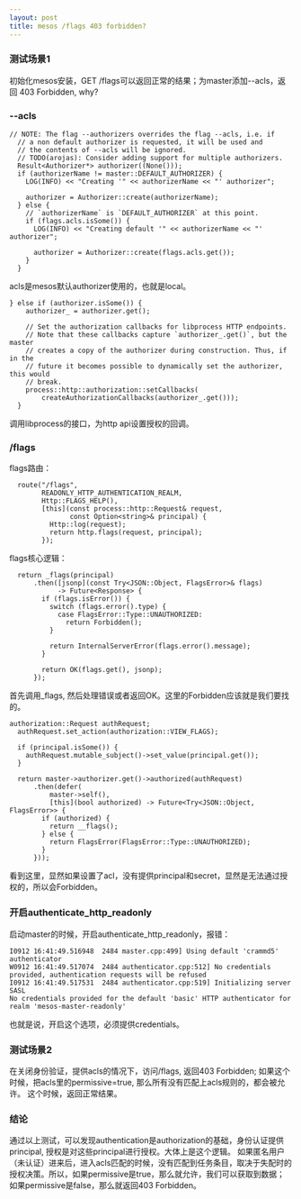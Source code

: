 ```yaml
---
layout: post
title: mesos /flags 403 forbidden?
---
```


### 测试场景1
初始化mesos安装，GET /flags可以返回正常的结果；为master添加--acls，返回 403 Forbidden, why?

### --acls

```
// NOTE: The flag --authorizers overrides the flag --acls, i.e. if
  // a non default authorizer is requested, it will be used and
  // the contents of --acls will be ignored.
  // TODO(arojas): Consider adding support for multiple authorizers.
  Result<Authorizer*> authorizer((None()));
  if (authorizerName != master::DEFAULT_AUTHORIZER) {
    LOG(INFO) << "Creating '" << authorizerName << "' authorizer";

    authorizer = Authorizer::create(authorizerName);
  } else {
    // `authorizerName` is `DEFAULT_AUTHORIZER` at this point.
    if (flags.acls.isSome()) {
      LOG(INFO) << "Creating default '" << authorizerName << "' authorizer";

      authorizer = Authorizer::create(flags.acls.get());
    }
  }
```
acls是mesos默认authorizer使用的，也就是local。

```
} else if (authorizer.isSome()) {
    authorizer_ = authorizer.get();

    // Set the authorization callbacks for libprocess HTTP endpoints.
    // Note that these callbacks capture `authorizer_.get()`, but the master
    // creates a copy of the authorizer during construction. Thus, if in the
    // future it becomes possible to dynamically set the authorizer, this would
    // break.
    process::http::authorization::setCallbacks(
        createAuthorizationCallbacks(authorizer_.get()));
  }
```
调用libprocess的接口，为http api设置授权的回调。

### /flags
flags路由：
```
  route("/flags",
        READONLY_HTTP_AUTHENTICATION_REALM,
        Http::FLAGS_HELP(),
        [this](const process::http::Request& request,
               const Option<string>& principal) {
          Http::log(request);
          return http.flags(request, principal);
        });
```
flags核心逻辑：

```
  return _flags(principal)
      .then([jsonp](const Try<JSON::Object, FlagsError>& flags)
            -> Future<Response> {
        if (flags.isError()) {
          switch (flags.error().type) {
            case FlagsError::Type::UNAUTHORIZED:
              return Forbidden();
          }

          return InternalServerError(flags.error().message);
        }

        return OK(flags.get(), jsonp);
      });
```
首先调用_flags, 然后处理错误或者返回OK。这里的Forbidden应该就是我们要找的。

```
authorization::Request authRequest;
  authRequest.set_action(authorization::VIEW_FLAGS);

  if (principal.isSome()) {
    authRequest.mutable_subject()->set_value(principal.get());
  }

  return master->authorizer.get()->authorized(authRequest)
      .then(defer(
          master->self(),
          [this](bool authorized) -> Future<Try<JSON::Object, FlagsError>> {
        if (authorized) {
          return __flags();
        } else {
          return FlagsError(FlagsError::Type::UNAUTHORIZED);
        }
      }));
```
看到这里，显然如果设置了acl，没有提供principal和secret，显然是无法通过授权的，所以会Forbidden。

### 开启authenticate_http_readonly
启动master的时候，开启authenticate_http_readonly，报错：

```
I0912 16:41:49.516948  2484 master.cpp:499] Using default 'crammd5' authenticator
W0912 16:41:49.517074  2484 authenticator.cpp:512] No credentials provided, authentication requests will be refused
I0912 16:41:49.517531  2484 authenticator.cpp:519] Initializing server SASL
No credentials provided for the default 'basic' HTTP authenticator for realm 'mesos-master-readonly'
```
也就是说，开启这个选项，必须提供credentials。

### 测试场景2
在关闭身份验证，提供acls的情况下，访问/flags, 返回403 Forbidden; 如果这个时候，把acls里的permissive=true, 那么所有没有匹配上acls规则的，都会被允许。
这个时候，返回正常结果。

### 结论
通过以上测试，可以发现authentication是authorization的基础，身份认证提供principal, 授权是对这些principal进行授权。大体上是这个逻辑。
如果匿名用户（未认证）进来后，进入acls匹配的时候，没有匹配到任务条目，取决于失配时的授权决策。所以，如果permissive是true，那么就允许，我们可以获取到数据；
如果permissive是false，那么就返回403 Forbidden。


